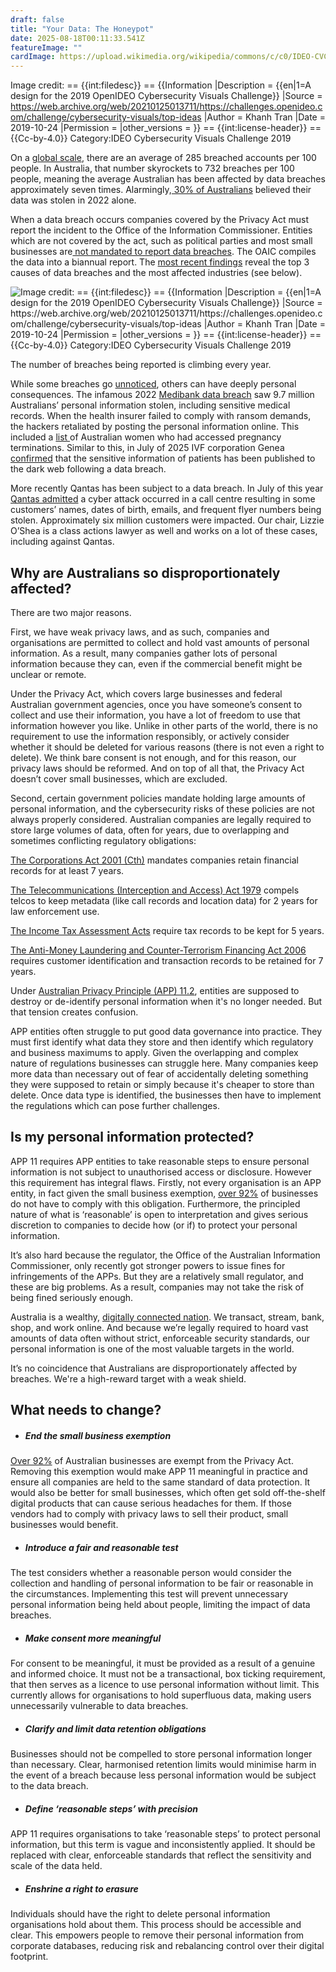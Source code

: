 ```yaml
---
draft: false
title: "Your Data: The Honeypot"
date: 2025-08-18T00:11:33.541Z
featureImage: ""
cardImage: https://upload.wikimedia.org/wikipedia/commons/c/c0/IDEO-CVC-2019-Khanh_Tran2.jpg
---
```

Image credit: == {{int:filedesc}} == {{Information |Description = {{en|1=A design for the 2019 OpenIDEO Cybersecurity Visuals Challenge}} |Source = https://web.archive.org/web/20210125013711/https://challenges.openideo.com/challenge/cybersecurity-visuals/top-ideas |Author = Khanh Tran |Date = 2019-10-24 |Permission = |other_versions = }} == {{int:license-header}} == {{Cc-by-4.0}} Category:IDEO Cybersecurity Visuals Challenge 2019



On a [global scale](https://surfshark.com/research/study/data-breach-recap-2024?srsltid=AfmBOooVCHnSi7k9vSD7byI-pnRcOw946EouWe3GoHUzjpkL69X-DqWz), there are an average of 285 breached accounts per 100 people. In Australia, that number skyrockets to 732 breaches per 100 people, meaning the average Australian has been affected by data breaches approximately seven times. Alarmingly,[ 30% of Australians](https://www.oaic.gov.au/engage-with-us/research-and-training-resources/research/australian-community-attitudes-to-privacy-survey/australian-community-attitudes-to-privacy-survey-2023#section-part-4-privacy-breaches-and-harm) believed their data was stolen in 2022 alone.

When a data breach occurs companies covered by the Privacy Act must report the incident to the Office of the Information Commissioner. Entities which are not covered by the act, such as political parties and most small businesses are[ not mandated to report data breaches](https://www.oaic.gov.au/privacy/privacy-guidance-for-organisations-and-government-agencies/preventing-preparing-for-and-responding-to-data-breaches/data-breach-preparation-and-response/part-4-notifiable-data-breach-ndb-scheme). The OAIC compiles the data into a biannual report. The [most recent findings](https://www.oaic.gov.au/privacy/notifiable-data-breaches/notifiable-data-breaches-publications/notifiable-data-breaches-report-july-to-december-2024#section-statistics) reveal the top 3 causes of data breaches and the most affected industries (see below).

![](/images/oaic_stats.png "Image credit: == {{int:filedesc}} == {{Information |Description = {{en|1=A design for the 2019 OpenIDEO Cybersecurity Visuals Challenge}} |Source = https://web.archive.org/web/20210125013711/https://challenges.openideo.com/challenge/cybersecurity-visuals/top-ideas |Author = Khanh Tran |Date = 2019-10-24 |Permission = |other_versions = }} == {{int:license-header}} == {{Cc-by-4.0}} Category:IDEO Cybersecurity Visuals Challenge 2019")

The number of breaches being reported is climbing every year.

While some breaches go [unnoticed](https://cleaverfultonrankin.co.uk/legal-update/over-75-of-data-breaches-unreported/), others can have deeply personal consequences. The infamous 2022 [Medibank](https://www.qld.gov.au/community/your-home-community/cyber-security/cyber-security-for-queenslanders/case-studies/medibank-private-cyber-incident)[ data breach](https://www.qld.gov.au/community/your-home-community/cyber-security/cyber-security-for-queenslanders/case-studies/medibank-private-cyber-incident) saw 9.7 million Australians’ personal information stolen, including sensitive medical records. When the health insurer failed to comply with ransom demands, the hackers retaliated by posting the personal information online. This included a [list ](https://www.bbc.com/news/world-australia-63579985)of Australian women who had accessed pregnancy terminations. Similar to this, in July of 2025 IVF corporation Genea [confirmed](https://www.abc.net.au/news/2025-07-23/ivf-giant-genea-confirms-sensitive-patient-information-stolen/105562042) that the sensitive information of patients has been published to the dark web following a data breach. 

More recently Qantas has been subject to a data breach. In July of this year [Qantas admitted](https://www.qantasnewsroom.com.au/media-releases/qantas-cyber-incident/) a cyber attack occurred in a call centre resulting in some customers’ names, dates of birth, emails, and frequent flyer numbers being stolen. Approximately six million customers were impacted. Our chair, Lizzie O’Shea is a class actions lawyer as well and works on a lot of these cases, including against Qantas. 

## Why are Australians so disproportionately affected?

There are two major reasons. 

First, we have weak privacy laws, and as such, companies and organisations are permitted to collect and hold vast amounts of personal information. As a result, many companies gather lots of personal information because they can, even if the commercial benefit might be unclear or remote. 

Under the Privacy Act, which covers large businesses and federal Australian government agencies, once you have someone’s consent to collect and use their information, you have a lot of freedom to use that information however you like. Unlike in other parts of the world, there is no requirement to use the information responsibly, or actively consider whether it should be deleted for various reasons (there is not even a right to delete). We think bare consent is not enough, and for this reason, our privacy laws should be reformed. And on top of all that, the Privacy Act doesn’t cover small businesses, which are excluded.

Second, certain government policies mandate holding large amounts of personal information, and the cybersecurity risks of these policies are not always properly considered. Australian companies are legally required to store large volumes of data, often for years, due to overlapping and sometimes conflicting regulatory obligations:

[The Corporations Act 2001 (Cth)](https://www5.austlii.edu.au/au/legis/cth/consol_act/ca2001172/s286.html) mandates companies retain financial records for at least 7 years.





[The Telecommunications (Interception and Access) Act 1979](https://classic.austlii.edu.au/au/legis/cth/consol_act/taaa1979410/s187c.html) compels telcos to keep metadata (like call records and location data) for 2 years for law enforcement use.





[The Income Tax Assessment Acts](https://classic.austlii.edu.au/au/legis/cth/consol_act/itaa1997240/s900.165.html#:~:text=1997%20%2D%20SECT%20900.165-,The%20retention%20period,the%20records%20for%205%20years.) require tax records to be kept for 5 years.





[The Anti-Money Laundering and Counter-Terrorism Financing Act 2006](https://www.austrac.gov.au/business/core-guidance/record-keeping) requires customer identification and transaction records to be retained for 7 years.





Under [Australian Privacy Principle (APP) 11.2](https://www.oaic.gov.au/privacy/australian-privacy-principles/australian-privacy-principles-guidelines/chapter-11-app-11-security-of-personal-information), entities are supposed to destroy or de-identify personal information when it's no longer needed. But that tension creates confusion. 

APP entities often struggle to put good data governance into practice. They must first identify what data they store and then identify which regulatory and business maximums to apply. Given the overlapping and complex nature of regulations businesses can struggle here. Many companies keep more data than necessary out of fear of accidentally deleting something they were supposed to retain or simply because it's cheaper to store than delete. Once data type is  identified, the businesses then have to implement the regulations which can pose further challenges. 





## Is my personal information protected?

APP 11 requires APP entities to take reasonable steps to ensure personal information is not subject to unauthorised access or disclosure. However this requirement has integral flaws. Firstly, not every organisation is an APP entity, in fact given the small business exemption, [over 92%](https://www.asbfeo.gov.au/small-business-data-portal/number-small-businesses-australia) of businesses do not have to comply with this obligation. Furthermore, the principled nature of what is ‘reasonable’ is open to interpretation and gives serious discretion to companies to decide how (or if) to protect your personal information. 

It’s also hard because the regulator, the Office of the Australian Information Commissioner, only recently got stronger powers to issue fines for infringements of the APPs. But they are a relatively small regulator, and these are big problems. As a result, companies may not take the risk of being fined seriously enough. 

Australia is a wealthy, [digitally connected nation](https://www.digitalinclusionindex.org.au/wp-content/uploads/2021/06/TLS_ADII_Report-2019_Final_web_.pdf). We transact, stream, bank, shop, and work online. And because we’re legally required to hoard vast amounts of data often without strict, enforceable security standards, our personal information is one of the most valuable targets in the world.

It’s no coincidence that Australians are disproportionately affected by breaches. We're a high-reward target with a weak shield.

## What needs to change?

* ##### End the small business exemption

[Over 92%](https://www.asbfeo.gov.au/small-business-data-portal/number-small-businesses-australia) of Australian businesses are exempt from the Privacy Act. Removing this exemption would make APP 11 meaningful in practice and ensure all companies are held to the same standard of data protection. It would also be better for small businesses, which often get sold off-the-shelf digital products that can cause serious headaches for them. If those vendors had to comply with privacy laws to sell their product, small businesses would benefit. 





* ##### Introduce a fair and reasonable test

The test considers whether a reasonable person would consider the collection and handling of personal information to be fair or reasonable in the circumstances. Implementing this test will prevent unnecessary personal information being held about people, limiting the impact of data breaches.

* ##### Make consent more meaningful

For consent to be meaningful, it must be provided as a result of a genuine and informed choice. It must not be a transactional, box ticking requirement, that then serves as a licence to use personal information without limit. This currently allows for organisations to hold superfluous data, making users unnecessarily vulnerable to data breaches.

* ##### Clarify and limit data retention obligations

Businesses should not be compelled to store personal information longer than necessary. Clear, harmonised retention limits would minimise harm in the event of a breach because less personal information would be subject to the data breach.





* ##### Define ‘reasonable steps’ with precision

 APP 11 requires organisations to take ‘reasonable steps’ to protect personal information, but this term is vague and inconsistently applied. It should be replaced with clear, enforceable standards that reflect the sensitivity and scale of the data held.





* ##### Enshrine a right to erasure

Individuals should have the right to delete personal information organisations hold about them. This process should be accessible and clear. This empowers people to remove their personal information from corporate databases, reducing risk and rebalancing control over their digital footprint.
